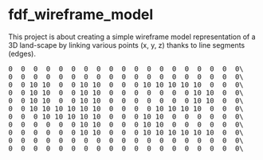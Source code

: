 # fdf_wireframe_model
This project is about creating a simple wireframe model representation of a 3D land-scape by linking various points (x, y, z) thanks to line segments (edges).

<pre>
0  0  0  0  0  0  0  0  0  0  0  0  0  0  0  0  0  0  0\
0  0  0  0  0  0  0  0  0  0  0  0  0  0  0  0  0  0  0\
0  0 10 10  0  0 10 10  0  0  0 10 10 10 10 10  0  0  0\
0  0 10 10  0  0 10 10  0  0  0  0  0  0  0 10 10  0  0\
0  0 10 10  0  0 10 10  0  0  0  0  0  0  0 10 10  0  0\
0  0 10 10 10 10 10 10  0  0  0  0 10 10 10 10  0  0  0\
0  0  0 10 10 10 10 10  0  0  0 10 10  0  0  0  0  0  0\
0  0  0  0  0  0 10 10  0  0  0 10 10  0  0  0  0  0  0\
0  0  0  0  0  0 10 10  0  0  0 10 10 10 10 10 10  0  0\
0  0  0  0  0  0  0  0  0  0  0  0  0  0  0  0  0  0  0\
0  0  0  0  0  0  0  0  0  0  0  0  0  0  0  0  0  0  0\
</pre>
